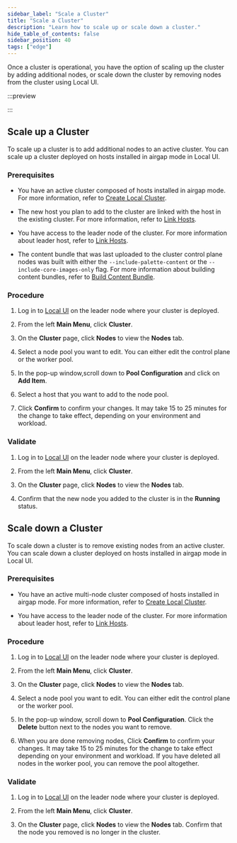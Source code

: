```yaml
---
sidebar_label: "Scale a Cluster"
title: "Scale a Cluster"
description: "Learn how to scale up or scale down a cluster."
hide_table_of_contents: false
sidebar_position: 40
tags: ["edge"]
---
```


Once a cluster is operational, you have the option of scaling up the cluster by adding additional nodes, or scale down
the cluster by removing nodes from the cluster using Local UI.

:::preview

:::

## Scale up a Cluster

To scale up a cluster is to add additional nodes to an active cluster. You can scale up a cluster deployed on hosts
installed in airgap mode in Local UI.

### Prerequisites

- You have an active cluster composed of hosts installed in airgap mode. For more information, refer to
  [Create Local Cluster](./create-cluster.md).

- The new host you plan to add to the cluster are linked with the host in the existing cluster. For more information,
  refer to [Link Hosts](./link-hosts.md).

- You have access to the leader node of the cluster. For more information about leader host, refer to
  [Link Hosts](./link-hosts.md).

- The content bundle that was last uploaded to the cluster control plane nodes was built with either the
  `--include-palette-content` or the `--include-core-images-only` flag. For more information about building content
  bundles, refer to [Build Content Bundle](../../edgeforge-workflow/palette-canvos/build-content-bundle.md).

### Procedure

1. Log in to [Local UI](../host-management/access-console.md) on the leader node where your cluster is deployed.

2. From the left **Main Menu**, click **Cluster**.

3. On the **Cluster** page, click **Nodes** to view the **Nodes** tab.

4. Select a node pool you want to edit. You can either edit the control plane or the worker pool.

5. In the pop-up window,scroll down to **Pool Configuration** and click on **Add Item**.

6. Select a host that you want to add to the node pool.

7. Click **Confirm** to confirm your changes. It may take 15 to 25 minutes for the change to take effect, depending on
   your environment and workload.

### Validate

1. Log in to [Local UI](../host-management/access-console.md) on the leader node where your cluster is deployed.

2. From the left **Main Menu**, click **Cluster**.

3. On the **Cluster** page, click **Nodes** to view the **Nodes** tab.

4. Confirm that the new node you added to the cluster is in the **Running** status.

## Scale down a Cluster

To scale down a cluster is to remove existing nodes from an active cluster. You can scale down a cluster deployed on
hosts installed in airgap mode in Local UI.

### Prerequisites

- You have an active multi-node cluster composed of hosts installed in airgap mode. For more information, refer to
  [Create Local Cluster](./create-cluster.md).

- You have access to the leader node of the cluster. For more information about leader host, refer to
  [Link Hosts](./link-hosts.md).

### Procedure

1. Log in to [Local UI](../host-management/access-console.md) on the leader node where your cluster is deployed.

2. From the left **Main Menu**, click **Cluster**.

3. On the **Cluster** page, click **Nodes** to view the **Nodes** tab.

4. Select a node pool you want to edit. You can either edit the control plane or the worker pool.

5. In the pop-up window, scroll down to **Pool Configuration**. Click the **Delete** button next to the nodes you want
   to remove.

6. When you are done removing nodes, Click **Confirm** to confirm your changes. It may take 15 to 25 minutes for the
   change to take effect depending on your environment and workload. If you have deleted all nodes in the worker pool,
   you can remove the pool altogether.

### Validate

1. Log in to [Local UI](../host-management/access-console.md) on the leader node where your cluster is deployed.

2. From the left **Main Menu**, click **Cluster**.

3. On the **Cluster** page, click **Nodes** to view the **Nodes** tab. Confirm that the node you removed is no longer in
   the cluster.
